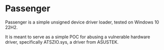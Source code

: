 # Passenger
Passenger is a simple unsigned device driver loader, tested on Windows 10 22H2.

It is meant to serve as a simple POC for abusing a vulnerable hardware driver, specifically ATSZIO.sys, a driver from ASUSTEK.
